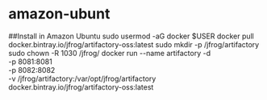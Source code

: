 # amazon-ubunt 
##Install in Amazon Ubuntu
sudo usermod -aG docker $USER
docker pull docker.bintray.io/jfrog/artifactory-oss:latest
sudo mkdir -p /jfrog/artifactory
sudo chown -R 1030 /jfrog/
docker run --name artifactory -d \
  -p 8081:8081 \
  -p 8082:8082 \
  -v /jfrog/artifactory:/var/opt/jfrog/artifactory \
  docker.bintray.io/jfrog/artifactory-oss:latest
